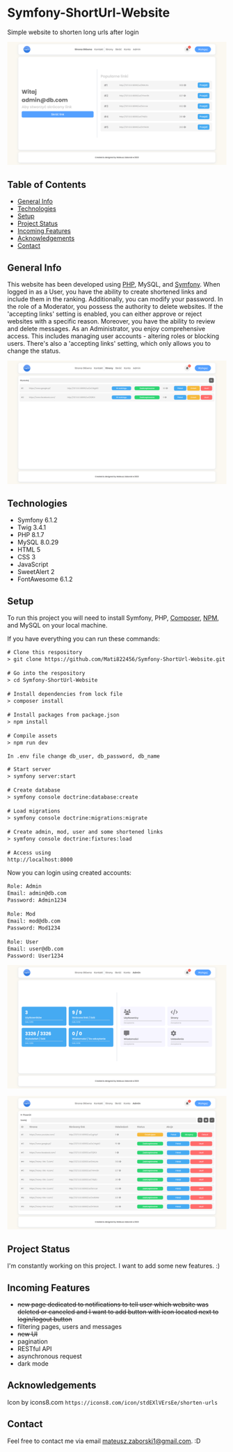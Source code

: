 # Symfony-ShortUrl-Website

Simple website to shorten long urls after login

![main](images/main.png)

## Table of Contents

- [General Info](#general-info)
- [Technologies](#technologies)
- [Setup](#setup)
- [Project Status](#project-status)
- [Incoming Features](#incoming-features)
- [Acknowledgements](#acknowledgements)
- [Contact](#contact)

## General Info

This website has been developed using [PHP](https://www.php.net/), MySQL, and [Symfony](https://symfony.com/doc/current/setup.html). When logged in as a User, you have the ability to create shortened links and include them in the ranking. Additionally, you can modify your password. In the role of a Moderator, you possess the authority to delete websites. If the 'accepting links' setting is enabled, you can either approve or reject websites with a specific reason. Moreover, you have the ability to review and delete messages. As an Administrator, you enjoy comprehensive access. This includes managing user accounts - altering roles or blocking users. There's also a 'accepting links' setting, which only allows you to change the status.

![websites](images/websites.png)

## Technologies

- Symfony 6.1.2
- Twig 3.4.1
- PHP 8.1.7
- MySQL 8.0.29
- HTML 5
- CSS 3
- JavaScript
- SweetAlert 2
- FontAwesome 6.1.2

## Setup

To run this project you will need to install Symfony, PHP, [Composer](https://getcomposer.org/download/), [NPM](https://www.npmjs.com/package/npm), and MySQL on your local machine.

If you have everything you can run these commands:

```
# Clone this respository
> git clone https://github.com/Mati822456/Symfony-ShortUrl-Website.git

# Go into the respository
> cd Symfony-ShortUrl-Website

# Install dependencies from lock file
> composer install

# Install packages from package.json
> npm install

# Compile assets
> npm run dev
```

`In .env file change db_user, db_password, db_name`

```
# Start server
> symfony server:start

# Create database
> symfony console doctrine:database:create

# Load migrations
> symfony console doctrine:migrations:migrate

# Create admin, mod, user and some shortened links
> symfony console doctrine:fixtures:load

# Access using
http://localhost:8000
```

Now you can login using created accounts:

```
Role: Admin
Email: admin@db.com
Password: Admin1234

Role: Mod
Email: mod@db.com
Password: Mod1234

Role: User
Email: user@db.com
Password: User1234
```

![admin](images/admin.png)

![admin-websites](images/admin_websites.png)

## Project Status

I'm constantly working on this project. I want to add some new features. :)

## Incoming Features

- ~~new page dedicated to notifications to tell user which website was deleted or canceled and I want to add button with icon located next to login/logout button~~
- filtering pages, users and messages
- ~~new UI~~
- pagination
- RESTful API
- asynchronous request
- dark mode

## Acknowledgements

Icon by icons8.com
`https://icons8.com/icon/stdEXlVErsEe/shorten-urls `

## Contact

Feel free to contact me via email mateusz.zaborski1@gmail.com. :D
